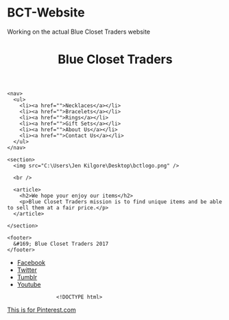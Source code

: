 # BCT-Website
Working on the actual Blue Closet Traders website

<!DOCTYPE html>
<html>
  <head>
    <title>Blue Closet Traders</title>
    <link rel="stylesheet" href="style.css">
  </head>

  <body>
    <header>
      <h1>Blue Closet Traders</h1>
    </header>

    <nav>
      <ul>
        <li><a href="">Necklaces</a></li>
        <li><a href="">Bracelets</a></li>
        <li><a href="">Rings</a></li>
        <li><a href="">Gift Sets</a></li>
        <li><a href="">About Us</a></li>
        <li><a href="">Contact Us</a></li>
      </ul>
    </nav>

    <section>
      <img src="C:\Users\Jen Kilgore\Desktop\bctlogo.png" />

      <br />

      <article>
        <h2>We hope your enjoy our items</h2>
        <p>Blue Closet Traders mission is to find unique items and be able to sell them at a fair price.</p>
      </article>

    </section>

    <footer>
      &#169; Blue Closet Traders 2017
    </footer>

  </body>
</html>

<div id="social" class="box">
						<ul class="ir">
							<li class="facebook first"><a target="_blank" title="Like us on Facebook" href="http://www.facebook.com/BlueClosetTraders">Facebook</a></li>
							<li class="twitter"><a target="_blank" title="Follow us on Twitter" href="http://www.twitter.com/blueclosettraders">Twitter</a></li>
							<li class="tumblr"><a target="_blank" title="Tumblr" href="http://blueclosettraders.tumblr.com/">Tumblr</a></li>
							<li class="youtube"><a target="_blank" title="Watch our videos on YouTube" href="http://www.youtube.com/user/blueclosettraders">Youtube</a></li>
						</ul>
					</div>
					
					<!DOCTYPE html>
<html>
<body>

<a href="https://www.pinterest.com">This is for Pinterest.com</a>

</body>
</html>

